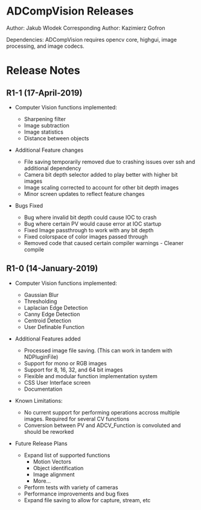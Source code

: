 # ADCompVision Releases

Author: Jakub Wlodek
Corresponding Author: Kazimierz Gofron

Dependencies: ADCompVision requires opencv core, highgui, image processing, and image codecs.

# Release Notes

<!--RELEASE START-->

## R1-1 (17-April-2019)

* Computer Vision functions implemented:
    * Sharpening filter
    * Image subtraction
    * Image statistics
    * Distance between objects

* Additional Feature changes
    * File saving temporarily removed due to crashing issues over ssh and additional dependency
    * Camera bit depth selector added to play better with higher bit images
    * Image scaling corrected to account for other bit depth images
    * Minor screen updates to reflect feature changes

* Bugs Fixed
    * Bug where invalid bit depth could cause IOC to crash
    * Bug where certain PV would cause error at IOC startup
    * Fixed Image passthrough to work with any bit depth
    * Fixed colorspace of color images passed through
    * Removed code that caused certain compiler warnings - Cleaner compile

## R1-0 (14-January-2019)

* Computer Vision functions implemented:
    * Gaussian Blur
    * Thresholding
    * Laplacian Edge Detection
    * Canny Edge Detection
    * Centroid Detection
    * User Definable Function

* Additional Features added
    * Processed image file saving. (This can work in tandem with NDPluginFile)
    * Support for mono or RGB images
    * Support for 8, 16, 32, and 64 bit images
    * Flexible and modular function implementation system
    * CSS User Interface screen
    * Documentation

* Known Limitations:
    * No current support for performing operations accross multiple images. Required for several CV functions
    * Conversion between PV and ADCV_Function is convoluted and should be reworked

* Future Release Plans
    * Expand list of supported functions
        * Motion Vectors
        * Object identification
        * Image alignment
        * More...
    * Perform tests with variety of cameras
    * Performance improvements and bug fixes
    * Expand file saving to allow for capture, stream, etc
